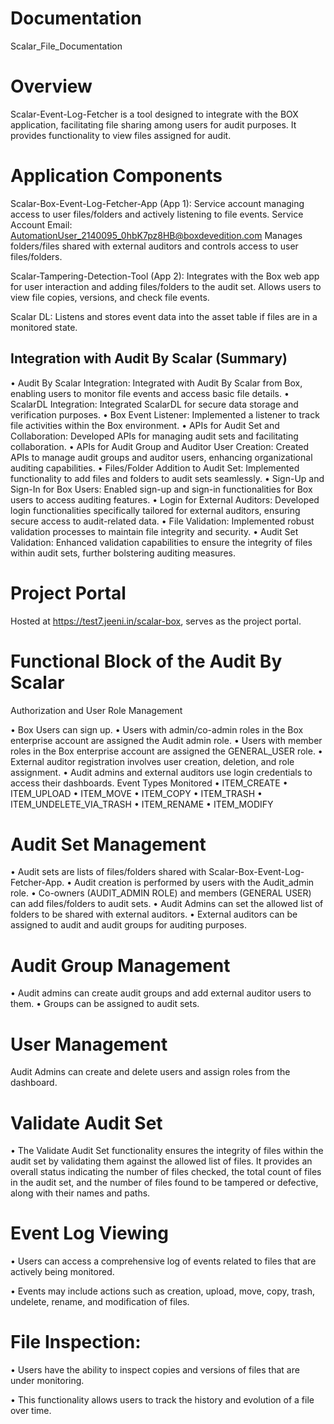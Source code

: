 # Documentation
Scalar_File_Documentation
# Overview
Scalar-Event-Log-Fetcher is a tool designed to integrate with the BOX application, facilitating file sharing among users for audit purposes. It provides functionality to view files assigned for audit.
# Application Components
Scalar-Box-Event-Log-Fetcher-App (App 1):
Service account managing access to user files/folders and actively listening to file events.
Service Account Email: AutomationUser_2140095_0hbK7pz8HB@boxdevedition.com
Manages folders/files shared with external auditors and controls access to user files/folders.

Scalar-Tampering-Detection-Tool (App 2):
Integrates with the Box web app for user interaction and adding files/folders to the audit set.
Allows users to view file copies, versions, and check file events.

Scalar DL:
Listens and stores event data into the asset table if files are in a monitored state.

##  Integration with Audit By Scalar (Summary)
•	Audit By Scalar Integration: Integrated with Audit By Scalar from Box, enabling users to monitor file events and access basic file details.
•	ScalarDL Integration: Integrated ScalarDL for secure data storage and verification purposes.
•	Box Event Listener: Implemented a listener to track file activities within the Box environment.
•	APIs for Audit Set and Collaboration: Developed APIs for managing audit sets and facilitating collaboration.
•	APIs for Audit Group and Auditor User Creation: Created APIs to manage audit groups and auditor users, enhancing organizational auditing capabilities.
•	Files/Folder Addition to Audit Set: Implemented functionality to add files and folders to audit sets seamlessly.
•	Sign-Up and Sign-In for Box Users: Enabled sign-up and sign-in functionalities for Box users to access auditing features.
•	Login for External Auditors: Developed login functionalities specifically tailored for external auditors, ensuring secure access to audit-related data.
•	File Validation: Implemented robust validation processes to maintain file integrity and security.
•	Audit Set Validation: Enhanced validation capabilities to ensure the integrity of files within audit sets, further bolstering auditing measures.


# Project Portal

Hosted at https://test7.jeeni.in/scalar-box, serves as the project portal.


# Functional Block of the Audit By Scalar

Authorization and User Role Management

•	Box Users can sign up.
•	Users with admin/co-admin roles in the Box enterprise account are assigned the Audit admin role.
•	Users with member roles in the Box enterprise account are assigned the GENERAL_USER role.
•	External auditor registration involves user creation, deletion, and role assignment.
•	Audit admins and external auditors use login credentials to access their dashboards.
Event Types Monitored
•	ITEM_CREATE
•	ITEM_UPLOAD
•	ITEM_MOVE
•	ITEM_COPY
•	ITEM_TRASH
•	ITEM_UNDELETE_VIA_TRASH
•	ITEM_RENAME
•	ITEM_MODIFY

# Audit Set Management


•	Audit sets are lists of files/folders shared with Scalar-Box-Event-Log-Fetcher-App.
•	Audit creation is performed by users with the Audit_admin role.
•	Co-owners (AUDIT_ADMIN ROLE) and members (GENERAL USER) can add files/folders to audit sets.
•	Audit Admins can set the allowed list of folders to be shared with external auditors.
•	External auditors can be assigned to audit and audit groups for auditing purposes.

# Audit Group Management


•	Audit admins can create audit groups and add external auditor users to them.
•	Groups can be assigned to audit sets.

# User Management

Audit Admins can create and delete users and assign roles from the dashboard.

# Validate Audit Set 
•	The Validate Audit Set functionality ensures the integrity of files within the audit set by validating them against the allowed list of files. It provides an overall status indicating the number of files checked, the total count of files in the audit set, and the number of files found to be tampered or defective, along with their names and paths.

# Event Log Viewing


•	Users can access a comprehensive log of events related to files that are actively being monitored.

•	Events may include actions such as creation, upload, move, copy, trash, undelete, rename, and modification of files.

# File Inspection:


•	Users have the ability to inspect copies and versions of files that are under monitoring.

•	This functionality allows users to track the history and evolution of a file over time.


